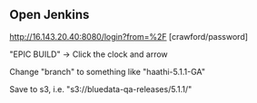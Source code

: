 
## Open Jenkins
http://16.143.20.40:8080/login?from=%2F
[crawford/password]

"EPIC BUILD" -> Click the clock and arrow

Change "branch" to something like "haathi-5.1.1-GA"

Save to s3, i.e. "s3://bluedata-qa-releases/5.1.1/"
